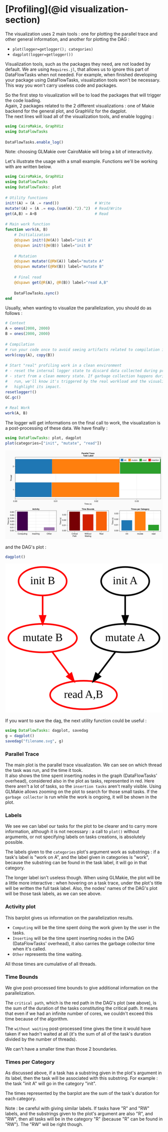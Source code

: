 # [Profiling](@id visualization-section)

The visualization uses 2 main tools : one for plotting the parallel trace and other general information, and another for plotting the DAG :

* `plot(logger=getlogger(); categories)`
* `dagplot(logger=getlogger())`

Visualization tools, such as the packages they need, are not loaded by default. We are using `Requires.jl`, that allows us to ignore this part of DataFlowTasks when not needed. For example, when finished developing your package using DataFlowTasks, visualization tools won't be necessary. This way you won't carry useless code and packages.

So the first step to visualization will be to load the packages that will trigger the code loading.  
Again, 2 packages related to the 2 different visualizations : one of Makie backend for the general plot, and GraphViz for the dagplot.  
The next lines will load all of the visualization tools, and enable logging :

```julia
using CairoMakie, GraphViz
using DataFlowTasks

DataFlowTasks.enable_log()
```

Note: choosing GLMakie over CairoMakie will bring a bit of interactivity.

Let's illustrate the usage with a small example. Functions we'll be working with are written below.

```julia
using CairoMakie, GraphViz
using DataFlowTasks
using DataFlowTasks: plot

# Utility functions
init!(A) = (A .= rand())                # Write
mutate!(A) = (A .= exp.(sum(A).^2).^2)  # Read/Write
get(A,B) = A+B                          # Read

# Main work function
function work(A, B)
    # Initialization
    @dspawn init!(@W(A)) label="init A"
    @dspawn init!(@W(B)) label="init B"

    # Mutation
    @dspawn mutate!(@RW(A)) label="mutate A"
    @dspawn mutate!(@RW(B)) label="mutate B"

    # Final read
    @dspawn get(@R(A), @R(B)) label="read A,B"

    DataFlowTasks.sync()
end
```

Usually, when wanting to visualize the parallelization, you should do as follows :

```julia
# Context
A = ones(2000, 2000)
B = ones(2000, 2000)

# Compilation
# run your code once to avoid seeing artifacts related to compilation in your logged data
work(copy(A), copy(B))

# Start "real" profiling work in a clean environment
# - reset the internal logger state to discard data collected during previous runs
# - start from a clean memory state. If garbage collection happens during the
#   run, we'll know it's triggered by the real workload and the visualization will
#   highlight its impact.
resetlogger!()
GC.gc()

# Real Work
work(A, B)
```

The logger will get informations on the final call to work, the visualization is a post-processing of these data. We have finally :

```julia
using DataFlowTasks: plot, dagplot
plot(categories=["init", "mutate", "read"])
```

![ProfilingExampleTrace](profiling_example.png)

and the DAG's plot :
```julia
dagplot()
```

![ProfilingExampleDag](profiling_example_dag.svg)


If you want to save the dag, the next utility function could be useful :

```julia
using DataFlowTasks: dagplot, savedag
g = dagplot()
savedag("filename.svg", g)
```

### Parallel Trace
The main plot is the parallel trace visualization. We can see on which thread the task was run, and the time it took.  
It also shows the time spent inserting nodes in the graph (DataFlowTasks' overhead), considered also in the plot as tasks, represented in red. Here there aren't a lot of tasks, so the `insertion tasks` aren't really visible. Using GLMakie allows zooming on the plot to search for those small tasks.
If the `garbage collector` is run while the work is ongoing, it will be shown in the plot.  


### Labels
We see we can label our tasks for the plot to be clearer and to carry more information, although it is not necessary : a call to `plot()` without arguments, or not specifying labels on tasks creations, is absolutely possible.

The labels given to the `categories` plot's argument work as substrings : if a task's label is "work on A", and the label given in categories is "work", because the substring can be found in the task label, it will go in that category.

The longer label isn't useless though. When using GLMakie, the plot will be a little more interactive : when hovering on a task trace, under the plot's title will be written the full task label. Also, the nodes' names of the DAG's plot will be those task labels, as we can see above.

### Activity plot

This barplot gives us information on the parallelization results.
* `Computing` will be the time spent doing the work given by the user in the tasks.
* `Inserting` will be the time spent inserting nodes in the DAG (DataFlowTasks' overhead), it also carries the garbage collector time when it's called.
* `Other` represents the time waiting.

All those times are cumulative of all threads.

### Time Bounds

We give post-processed time bounds to give additional information on the parallelization.

The `critical path`, which is the red path in the DAG's plot (see above), is the sum of the duration of the tasks constituting the critical path. It means that even if we had an infinite number of cores, we couldn't exceed this time because of the algorithm.

The `without waiting` post-processed time gives the time it would have taken if we hadn't waited at all (it's the sum of all of the task's duration divided by the number of threads).

We can't have a smaller time than those 2 boundaries.

### Times per Category

As discussed above, if a task has a substring given in the plot's argument in its label, then the task will be associated with this substring. For example : the task "init A" will go in the category "init".

The times represented by the barplot are the sum of the task's duration for each category.

Note : be careful with giving similar labels. If tasks have "R" and "RW" labels, and the substrings given to the plot's argument are also "R", and "RW", then all tasks will be in the category "R" (because "R" can be found in "RW"). The "RW" will be right though.